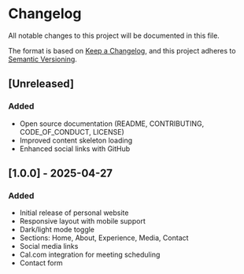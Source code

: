 
# Changelog

All notable changes to this project will be documented in this file.

The format is based on [Keep a Changelog](https://keepachangelog.com/en/1.0.0/),
and this project adheres to [Semantic Versioning](https://semver.org/spec/v2.0.0.html).

## [Unreleased]

### Added
- Open source documentation (README, CONTRIBUTING, CODE_OF_CONDUCT, LICENSE)
- Improved content skeleton loading
- Enhanced social links with GitHub

## [1.0.0] - 2025-04-27

### Added
- Initial release of personal website
- Responsive layout with mobile support
- Dark/light mode toggle
- Sections: Home, About, Experience, Media, Contact
- Social media links
- Cal.com integration for meeting scheduling
- Contact form
